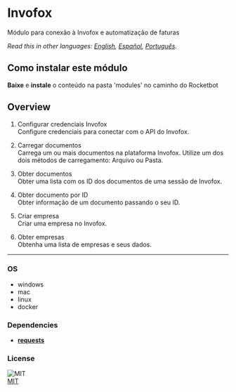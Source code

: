 # Invofox
  
Módulo para conexão à Invofox e automatização de faturas 

*Read this in other languages: [English](README.md), [Español](README.es.md), [Português](README.pr.md).*

## Como instalar este módulo

__Baixe__ e __instale__ o conteúdo na pasta 'modules' no caminho do Rocketbot  



## Overview


1. Configurar credenciais Invofox  
Configure credenciais para conectar com o API do Invofox.

2. Carregar documentos  
Carrega um ou mais documentos na plataforma Invofox. Utilize um dos dois métodos de carregamento: Arquivo ou Pasta.

3. Obter documentos  
Obter uma lista com os ID dos documentos de uma sessão de Invofox.

4. Obter documento por ID  
Obter informação de um documento passando o seu ID.  

5. Criar empresa  
Criar uma empresa no Invofox.

6. Obter empresas  
Obtenha uma lista de empresas e seus dados.  




----
### OS

- windows
- mac
- linux
- docker

### Dependencies
- [**requests**](https://pypi.org/project/requests/)
### License
  
![MIT](https://camo.githubusercontent.com/107590fac8cbd65071396bb4d04040f76cde5bde/687474703a2f2f696d672e736869656c64732e696f2f3a6c6963656e73652d6d69742d626c75652e7376673f7374796c653d666c61742d737175617265)  
[MIT](http://opensource.org/licenses/mit-license.ph)